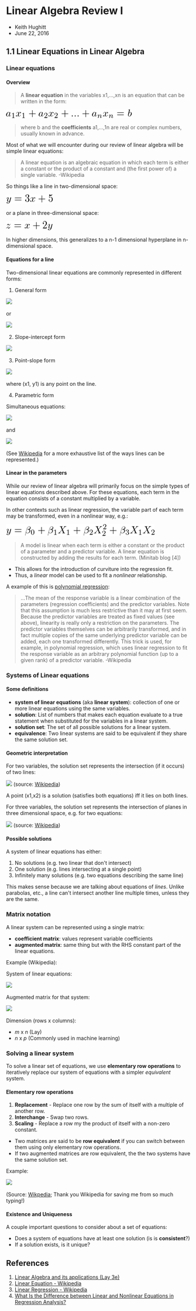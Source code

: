 Linear Algebra Review I
=======================

- Keith Hughitt
- June 22, 2016

## 1.1 Linear Equations in Linear Algebra

### Linear equations

#### Overview

> A **linear equation** in the variables x1,...,xn is an equation that can be
> written in the form:

![linear equation](img/linear_eqn.png)

> where b and the **coefficients** a1,...,1n are real or complex numbers,
> usually known in advance.

Most of what we will encounter during our review of linear algebra will be
simple linear equations:

> A linear equation is an algebraic equation in which each term is either a
> constant or the product of a constant and (the first power of) a single
> variable. -Wikipedia

So things like a line in two-dimensional space:

![a line](img/line.png)

or a plane in three-dimensional space:

![a plane](img/plane.png)

In higher dimensions, this generalizes to a n-1 dimensional hyperplane in
n-dimensional space.

#### Equations for a line

Two-dimensional linear equations are commonly represented in different forms:

1. General form

![](https://wikimedia.org/api/rest_v1/media/math/render/svg/7c13e5e90c7908cacad9eaf243508935906621fe)

or

![](https://wikimedia.org/api/rest_v1/media/math/render/svg/9f49e4113c4334c1b196d30f59e52ebf690aea71)

2. Slope-intercept form

![](https://wikimedia.org/api/rest_v1/media/math/render/svg/753facd3de6ab64fa1cefd9a176437ed977e2979)

3. Point-slope form

![](https://wikimedia.org/api/rest_v1/media/math/render/svg/6b2be8b9932f9656b8f3dca57cb4832653d10331)

where (x1, y1) is any point on the line.

4. Parametric form

Simultaneous equations:

![](https://wikimedia.org/api/rest_v1/media/math/render/svg/d19f316585d11d422d808b377b17d7f627570e2e)

and

![](https://wikimedia.org/api/rest_v1/media/math/render/svg/3c2b75dc06a35310bf2a8512b0d120a1d53765af)

(See [Wikipedia](https://en.wikipedia.org/wiki/Linear_equation#Forms_for_two-dimensional_linear_equations)
for a more exhaustive list of the ways lines can be represented.)

#### Linear in the parameters

While our review of linear algebra will primarily focus on the simple types of
linear equations described above. For these equations, each term in the
equation consists of a constant multiplied by a variable.

In other contexts such as linear regression, the variable part of each term may
be transformed, even in a nonlinear way, e.g.:

<!-- 
y = \beta_0 + \beta_1 X_1 + \beta_2 X_2^2 + \beta_3 X_1 X_2
-->
![linear in the parameters](img/linear_in_the_parameters_example.png)

> A model is linear when each term is either a constant or the product of a
> parameter and a predictor variable. A linear equation is constructed by
> adding the results for each term. (Minitab blog [4])

- This allows for the introduction of curviture into the regression fit.
- Thus, a _linear_ model can be used to fit a _nonlinear_ relationship.

A example of this is [polynomial regression](https://en.wikipedia.org/wiki/Polynomial_regression):

> ...The mean of the response variable is a linear combination of the parameters 
> (regression coefficients) and the predictor variables. Note that this
> assumption is much less restrictive than it may at first seem. Because the
> predictor variables are treated as fixed values (see above), linearity is
> really only a restriction on the parameters. The predictor variables themselves
> can be arbitrarily transformed, and in fact multiple copies of the same
> underlying predictor variable can be added, each one transformed differently.
> This trick is used, for example, in polynomial regression, which uses linear 
> regression to fit the response variable as an arbitrary polynomial function 
> (up to a given rank) of a predictor variable.
> -Wikipedia

### Systems of Linear equations

#### Some definitions

- **system of linear equations** (aka **linear system**): collection of one or
  more linear equations using the same variables.
- **solution**: List of numbers that makes each equation evaluate to a true
  statement when substituted for the variables in a linear system.
- **solution set**: The set of all possible solutions for a linear system.
- **equivalence**: Two linear systems are said to be equivalent if they share
  the same solution set.

#### Geometric interpretation

For two variables, the solution set represents the intersection (if it occurs)
of two lines:

![](https://upload.wikimedia.org/wikipedia/commons/thumb/0/0e/Linear_Function_Graph.svg/600px-Linear_Function_Graph.svg.png)
(source: [Wikipedia](https://en.wikipedia.org/wiki/Linear_equation#/media/File:Linear_Function_Graph.svg))

A point (x1,x2) is a solution (satisfies both equations) iff it lies on both lines.

For three variables, the solution set represents the intersection of planes in
three dimensional space, e.g. for two equations:

![](https://upload.wikimedia.org/wikipedia/commons/thumb/d/d6/Intersecting_Planes_2.svg/480px-Intersecting_Planes_2.svg.png)
(source: [Wikipedia](https://en.wikipedia.org/wiki/File:Intersecting_Planes_2.svg))

#### Possible solutions

A system of linear equations has either:

1. No solutions (e.g. two linear that don't intersect)
2. One solution (e.g. lines intersecting at a single point)
3. Infinitely many solutions (e.g. two equations describing the same line)

This makes sense because we are talking about equations of _lines_. Unlike
parabolas, etc., a line can't intersect another line multiple times, unless
they are the same.

### Matrix notation

A linear system can be represented using a single matrix:

- **coefficient matrix**: values represent variable coefficients
- **augmented matrix**: same thing but with the RHS constant part of the linear
  equations.

Example (Wikipedia):

System of linear equations:

![](https://wikimedia.org/api/rest_v1/media/math/render/svg/6ec576274d4b6ff0127ce52790ad9f71c4c2e2bc)

Augmented matrix for that system:

![](https://wikimedia.org/api/rest_v1/media/math/render/svg/6d99c79eb45b325d779be9693c613d9aec07b6d4)

Dimension (rows x columns):

- _m_ x _n_ (Lay)
- _n_ x _p_ (Commonly used in machine learning)

### Solving a linear system

To solve a linear set of equations, we use **elementary row operations** to
iteratively replace our system of equations with a simpler _equivalent_ system.

#### Elementary row operations

1. **Replacement** - Replace one row by the sum of itself with a multiple of
   another row.
2. **Interchange** - Swap two rows.
3. **Scaling** - Replace a row my the product of itself with a non-zero
   constant.

- Two matrices are said to be **row equivalent** if you can switch between them
using only elementary row operations.
- If two augmented matrices are row equivalent, the the two systems have the
  same solution set.

Example:

![](https://wikimedia.org/api/rest_v1/media/math/render/svg/5f6367f306a7947555dd25f9b3b29a5903efdabb)

(Source: [Wikpedia](https://en.wikipedia.org/wiki/System_of_linear_equations); Thank you Wikipedia for saving me from so much typing!)

#### Existence and Uniqueness

A couple important questions to consider about a set of equations:

- Does a system of equations have at least one solution (is is **consistent**?)
- If a solution exists, is it unique?

## References

1. [Linear Algebra and its applications (Lay 3e)](http://www.laylinalgebra.com/)
2. [Linear Equation - Wikipedia](https://en.wikipedia.org/wiki/Linear_equation)
3. [Linear Regression - Wikipedia](https://en.wikipedia.org/wiki/Linear_regression)
4. [What Is the Difference between Linear and Nonlinear Equations in Regression Analysis?](http://blog.minitab.com/blog/adventures-in-statistics/what-is-the-difference-between-linear-and-nonlinear-equations-in-regression-analysis)
